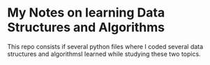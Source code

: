 # My Notes on learning Data Structures and Algorithms

This repo consists if several python files where I coded several data structures and
algorithmsI learned while studying these two topics.
